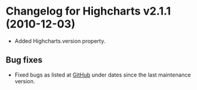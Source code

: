 # Changelog for Highcharts v2.1.1 (2010-12-03)
        
- Added Highcharts.version property.

## Bug fixes
- Fixed bugs as listed at [GitHub](http://github.com/highslide-software/highcharts.com/commits/master) under dates since the last maintenance version.
